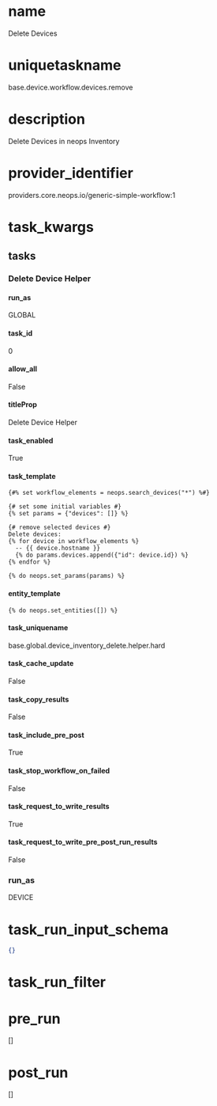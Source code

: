 # name
Delete Devices
# uniquetaskname
base.device.workflow.devices.remove
# description
Delete Devices in neops Inventory
# provider_identifier
providers.core.neops.io/generic-simple-workflow:1
# task_kwargs
## tasks
### Delete Device Helper
#### run_as
GLOBAL
#### task_id
0
#### allow_all
False
#### titleProp
Delete Device Helper
#### task_enabled
True
#### task_template
```jinja2
{#% set workflow_elements = neops.search_devices("*") %#}

{# set some initial variables #}
{% set params = {"devices": []} %}

{# remove selected devices #}
Delete devices:
{% for device in workflow_elements %}
  -- {{ device.hostname }}
  {% do params.devices.append({"id": device.id}) %}
{% endfor %}

{% do neops.set_params(params) %}
```
#### entity_template
```jinja2
{% do neops.set_entities([]) %}
```
#### task_uniquename
base.global.device_inventory_delete.helper.hard
#### task_cache_update
False
#### task_copy_results
False
#### task_include_pre_post
True
#### task_stop_workflow_on_failed
False
#### task_request_to_write_results
True
#### task_request_to_write_pre_post_run_results
False
### run_as
DEVICE
# task_run_input_schema
```json
{}
```
# task_run_filter

# pre_run
[]
# post_run
[]
